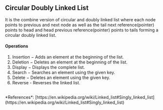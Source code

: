 ## Circular Doubly Linked List

It is the combine version of circular and doubly linked list where each node points to previous and next node as well as the tail next reference(pointer) points to head and head previous reference(pointer) points to tails forming a circular doubly linked list.

#### Operations

1. Insertion − Adds an element at the beginning of the list.
2. Deletion − Deletes an element at the beginning of the list.
3. Display − Displays the complete list.
4. Search − Searches an element using the given key.
5. Delete − Deletes an element using the given key.
6. Reverse - Reverses the linked list.

<br>
*References*:
[https://en.wikipedia.org/wiki/Linked_list#Singly_linked_list](https://en.wikipedia.org/wiki/Linked_list#Singly_linked_list)
